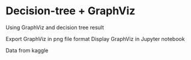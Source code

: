 # Decision-tree + GraphViz

Using GraphViz and decision tree result

Export GraphViz in png file format
Display GraphViz in Jupyter notebook

Data from kaggle
